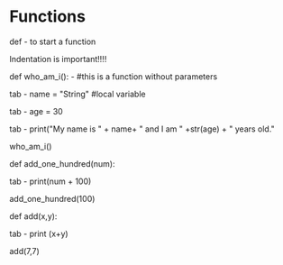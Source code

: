 # Functions

def - to start a function

Indentation is important!!!!



def who\_am\_i(): - #this is a function without parameters

tab - name = "String" #local variable

tab - age = 30

tab - print("My name is " + name+ " and I am " +str(age) + " years old."

who\_am\_i()



def add\_one\_hundred(num):

tab - print(num + 100)

add\_one\_hundred(100)



def add(x,y):

tab - print (x+y)

add(7,7)





